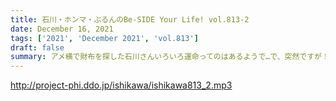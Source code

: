 ```yaml
---
title: 石川・ホンマ・ぶるんのBe-SIDE Your Life! vol.813-2
date: December 16, 2021
tags: ['2021', 'December 2021', 'vol.813']
draft: false
summary: アメ横で財布を探した石川さんいろいろ運命ってのはあるようで…で、突然ですが！！新コーナー！！
---
```


http://project-phi.ddo.jp/ishikawa/ishikawa813_2.mp3